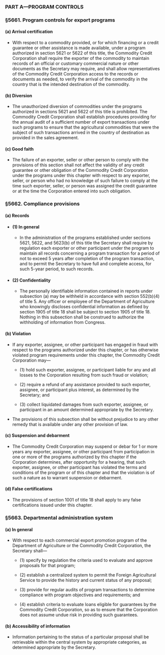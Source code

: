 ### PART A—PROGRAM CONTROLS

### §5661. Program controls for export programs
#### (a) Arrival certification
* With respect to a commodity provided, or for which financing or a credit guarantee or other assistance is made available, under a program authorized in section 5621 or 5622 of this title, the Commodity Credit Corporation shall require the exporter of the commodity to maintain records of an official or customary commercial nature or other documents as the Secretary may require, and shall allow representatives of the Commodity Credit Corporation access to the records or documents as needed, to verify the arrival of the commodity in the country that is the intended destination of the commodity.

#### (b) Diversion
* The unauthorized diversion of commodities under the programs authorized in sections 5621 and 5622 of this title is prohibited. The Commodity Credit Corporation shall establish procedures providing for the annual audit of a sufficient number of export transactions under such programs to ensure that the agricultural commodities that were the subject of such transactions arrived in the country of destination as provided in the sales agreement.

#### (c) Good faith
* The failure of an exporter, seller or other person to comply with the provisions of this section shall not affect the validity of any credit guarantee or other obligation of the Commodity Credit Corporation under the programs under this chapter with respect to any exporter, seller, or person who had no knowledge of such failure to comply at the time such exporter, seller, or person was assigned the credit guarantee or at the time the Corporation entered into such obligation.

### §5662. Compliance provisions
#### (a) Records
* #### (1) In general
  * In the administration of the programs established under sections 5621, 5622, and 5623(b) of this title the Secretary shall require by regulation each exporter or other participant under the program to maintain all records concerning a program transaction for a period of not to exceed 5 years after completion of the program transaction, and to permit the Secretary to have full and complete access, for such 5-year period, to such records.

* #### (2) Confidentiality
  * The personally identifiable information contained in reports under subsection (a) may be withheld in accordance with section 552(b)(4) of title 5. Any officer or employee of the Department of Agriculture who knowingly discloses confidential information as defined by section 1905 of title 18 shall be subject to section 1905 of title 18. Nothing in this subsection shall be construed to authorize the withholding of information from Congress.

#### (b) Violation
* If any exporter, assignee, or other participant has engaged in fraud with respect to the programs authorized under this chapter, or has otherwise violated program requirements under this chapter, the Commodity Credit Corporation may—

  * (1) hold such exporter, assignee, or participant liable for any and all losses to the Corporation resulting from such fraud or violation;

  * (2) require a refund of any assistance provided to such exporter, assignee, or participant plus interest, as determined by the Secretary; and

  * (3) collect liquidated damages from such exporter, assignee, or participant in an amount determined appropriate by the Secretary.


* The provisions of this subsection shall be without prejudice to any other remedy that is available under any other provision of law.

#### (c) Suspension and debarment
* The Commodity Credit Corporation may suspend or debar for 1 or more years any exporter, assignee, or other participant from participation in one or more of the programs authorized by this chapter if the Corporation determines, after opportunity for a hearing, that such exporter, assignee, or other participant has violated the terms and conditions of the program or of this chapter and that the violation is of such a nature as to warrant suspension or debarment.

#### (d) False certifications
* The provisions of section 1001 of title 18 shall apply to any false certifications issued under this chapter.

### §5663. Departmental administration system
#### (a) In general
* With respect to each commercial export promotion program of the Department of Agriculture or the Commodity Credit Corporation, the Secretary shall—

  * (1) specify by regulation the criteria used to evaluate and approve proposals for that program;

  * (2) establish a centralized system to permit the Foreign Agricultural Service to provide the history and current status of any proposal;

  * (3) provide for regular audits of program transactions to determine compliance with program objectives and requirements; and

  * (4) establish criteria to evaluate loans eligible for guarantees by the Commodity Credit Corporation, so as to ensure that the Corporation does not assume undue risk in providing such guarantees.

#### (b) Accessibility of information
* Information pertaining to the status of a particular proposal shall be retrievable within the central system by appropriate categories, as determined appropriate by the Secretary.